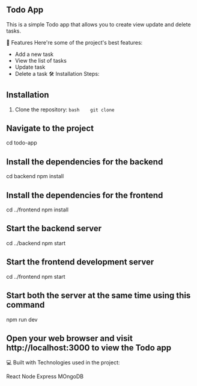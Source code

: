 ## Todo App

This is a simple Todo app that allows you to create view update and delete tasks.

🧐 Features
Here're some of the project's best features:

- Add a new task
- View the list of tasks
- Update task
- Delete a task
  🛠️ Installation Steps:

## Installation

1. Clone the repository: `bash    git clone     `

## Navigate to the project

cd todo-app

## Install the dependencies for the backend

cd backend npm install

## Install the dependencies for the frontend

cd ../frontend npm install

## Start the backend server

cd ../backend npm start

## Start the frontend development server

cd ../frontend npm start

## Start both the server at the same time using this command

npm run dev

## Open your web browser and visit http://localhost:3000 to view the Todo app

💻 Built with
Technologies used in the project:

React
Node
Express
MOngoDB
